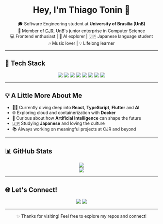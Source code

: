 <h1 align="center">Hey, I'm Thiago Tonin 👋</h1>

<p align="center">
  🎓 Software Engineering student at <strong>University of Brasília (UnB)</strong>  
  <br/>
  💼 Member of <a href="https://www.cjr.org.br/">CJR</a>, UnB's junior enterprise in Computer Science  
  <br/>
  💻 Frontend enthusiast | 🤖 AI explorer | 🇯🇵 Japanese language student  
  <br/>
  🎶 Music lover | 💡 Lifelong learner
</p>

---

## 🧰 Tech Stack

<div align="center">
  <img src="https://img.shields.io/badge/React-61DAFB?style=for-the-badge&logo=react&logoColor=black"/>
  <img src="https://img.shields.io/badge/TypeScript-3178C6?style=for-the-badge&logo=typescript&logoColor=white"/>
  <img src="https://img.shields.io/badge/Flutter-02569B?style=for-the-badge&logo=flutter&logoColor=white"/>
  <img src="https://img.shields.io/badge/Java-007396?style=for-the-badge&logo=java&logoColor=white"/>
  <img src="https://img.shields.io/badge/Docker-2496ED?style=for-the-badge&logo=docker&logoColor=white"/>
  <img src="https://img.shields.io/badge/SQL-4479A1?style=for-the-badge&logo=postgresql&logoColor=white"/>
  <img src="https://img.shields.io/badge/C-00599C?style=for-the-badge&logo=c&logoColor=white"/>
  <img src="https://img.shields.io/badge/C++-00599C?style=for-the-badge&logo=c%2B%2B&logoColor=white"/>
</div>

---

## 💡 A Little More About Me

- 🧑‍💻 Currently diving deep into **React**, **TypeScript**, **Flutter** and **AI**
- 🌐 Exploring cloud and containerization with **Docker**
- 🧠 Curious about how **Artificial Intelligence** can shape the future
- 🇯🇵 Studying **Japanese** and loving the culture
- 📚 Always working on meaningful projects at CJR and beyond

---

## 📊 GitHub Stats

<div align="center">
  <img src="https://github-readme-stats.vercel.app/api?username=audittmega&show_icons=true&theme=tokyonight&count_private=true&hide_title=true"/>
  <br/>
  <img src="https://github-readme-streak-stats.herokuapp.com/?user=audittmega&theme=tokyonight&hide_border=true"/>
</div>

---

## 🌐 Let's Connect!

<p align="center">
  <a href="https://github.com/audittmega"><img src="https://img.shields.io/badge/GitHub-181717?style=for-the-badge&logo=github&logoColor=white"/></a>
  <a href="https://www.instagram.com/thiago__tonin"><img src="https://img.shields.io/badge/Instagram-E4405F?style=for-the-badge&logo=instagram&logoColor=white"/></a>
</p>

---

<p align="center">
  ✨ Thanks for visiting! Feel free to explore my repos and connect!
</p>
